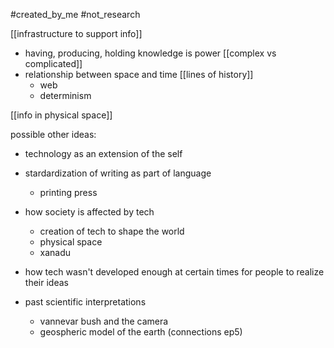 #created_by_me #not_research 

[[infrastructure to support info]]
- having, producing, holding knowledge is power 
[[complex vs complicated]]
- relationship between space and time 
[[lines of history]]
	- web 
	- determinism 

[[info in physical space]]

possible other ideas: 
- technology as an extension of the self
- stardardization of writing as part of language 
	- printing press
- how society is affected by tech 
	- creation of tech to shape the world 
	- physical space 
	- xanadu 
- how tech wasn't developed enough at certain times for people to realize their ideas 

- past scientific interpretations 
	- vannevar bush and the camera 
	- geospheric model of the earth (connections ep5)

